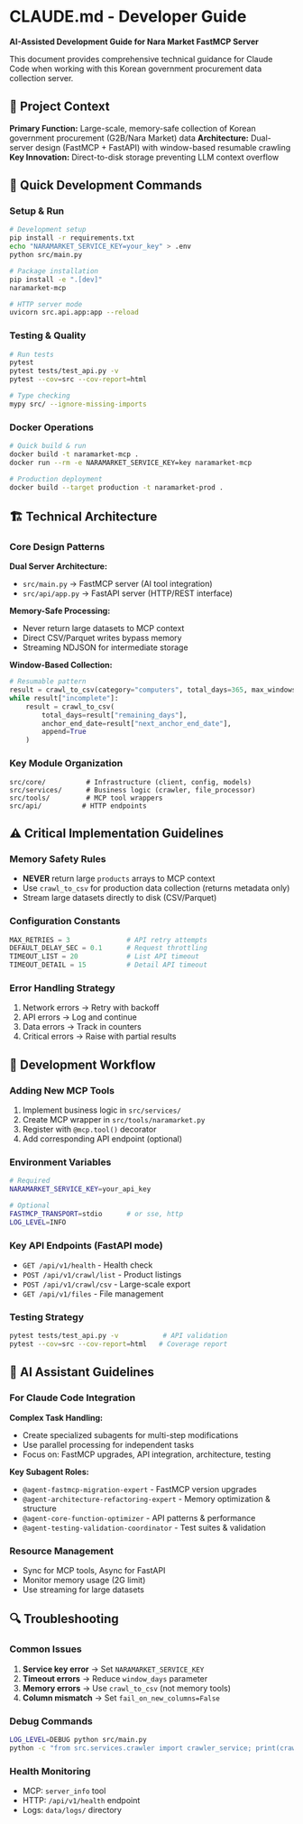 # CLAUDE.md - Developer Guide

**AI-Assisted Development Guide for Nara Market FastMCP Server**

This document provides comprehensive technical guidance for Claude Code when working with this Korean government procurement data collection server.

## 🎯 Project Context

**Primary Function:** Large-scale, memory-safe collection of Korean government procurement (G2B/Nara Market) data
**Architecture:** Dual-server design (FastMCP + FastAPI) with window-based resumable crawling
**Key Innovation:** Direct-to-disk storage preventing LLM context overflow

## 🚀 Quick Development Commands

### Setup & Run
```bash
# Development setup
pip install -r requirements.txt
echo "NARAMARKET_SERVICE_KEY=your_key" > .env
python src/main.py

# Package installation  
pip install -e ".[dev]"
naramarket-mcp

# HTTP server mode
uvicorn src.api.app:app --reload
```

### Testing & Quality
```bash
# Run tests
pytest
pytest tests/test_api.py -v
pytest --cov=src --cov-report=html

# Type checking
mypy src/ --ignore-missing-imports
```

### Docker Operations
```bash
# Quick build & run
docker build -t naramarket-mcp .
docker run --rm -e NARAMARKET_SERVICE_KEY=key naramarket-mcp

# Production deployment
docker build --target production -t naramarket-prod .
```

## 🏗 Technical Architecture

### Core Design Patterns

**Dual Server Architecture:**
- `src/main.py` → FastMCP server (AI tool integration)  
- `src/api/app.py` → FastAPI server (HTTP/REST interface)

**Memory-Safe Processing:**
- Never return large datasets to MCP context
- Direct CSV/Parquet writes bypass memory
- Streaming NDJSON for intermediate storage

**Window-Based Collection:**
```python
# Resumable pattern
result = crawl_to_csv(category="computers", total_days=365, max_windows_per_call=2)
while result["incomplete"]:
    result = crawl_to_csv(
        total_days=result["remaining_days"],
        anchor_end_date=result["next_anchor_end_date"], 
        append=True
    )
```

### Key Module Organization
```text
src/core/          # Infrastructure (client, config, models)
src/services/      # Business logic (crawler, file_processor)  
src/tools/         # MCP tool wrappers
src/api/          # HTTP endpoints
```

## ⚠️ Critical Implementation Guidelines

### Memory Safety Rules
- **NEVER** return large `products` arrays to MCP context
- Use `crawl_to_csv` for production data collection (returns metadata only)
- Stream large datasets directly to disk (CSV/Parquet)

### Configuration Constants  
```python
MAX_RETRIES = 3              # API retry attempts
DEFAULT_DELAY_SEC = 0.1      # Request throttling  
TIMEOUT_LIST = 20            # List API timeout
TIMEOUT_DETAIL = 15          # Detail API timeout
```

### Error Handling Strategy
1. Network errors → Retry with backoff
2. API errors → Log and continue  
3. Data errors → Track in counters
4. Critical errors → Raise with partial results

## 🔧 Development Workflow

### Adding New MCP Tools
1. Implement business logic in `src/services/`
2. Create MCP wrapper in `src/tools/naramarket.py` 
3. Register with `@mcp.tool()` decorator
4. Add corresponding API endpoint (optional)

### Environment Variables
```bash
# Required
NARAMARKET_SERVICE_KEY=your_api_key

# Optional  
FASTMCP_TRANSPORT=stdio      # or sse, http
LOG_LEVEL=INFO
```

### Key API Endpoints (FastAPI mode)
- `GET /api/v1/health` - Health check
- `POST /api/v1/crawl/list` - Product listings  
- `POST /api/v1/crawl/csv` - Large-scale export
- `GET /api/v1/files` - File management

### Testing Strategy
```bash
pytest tests/test_api.py -v           # API validation
pytest --cov=src --cov-report=html   # Coverage report  
```

## 🤖 AI Assistant Guidelines

### For Claude Code Integration

**Complex Task Handling:**
- Create specialized subagents for multi-step modifications
- Use parallel processing for independent tasks
- Focus on: FastMCP upgrades, API integration, architecture, testing

**Key Subagent Roles:**
- `@agent-fastmcp-migration-expert` - FastMCP version upgrades
- `@agent-architecture-refactoring-expert` - Memory optimization & structure  
- `@agent-core-function-optimizer` - API patterns & performance
- `@agent-testing-validation-coordinator` - Test suites & validation

### Resource Management
- Sync for MCP tools, Async for FastAPI
- Monitor memory usage (2G limit)
- Use streaming for large datasets

## 🔍 Troubleshooting

### Common Issues
1. **Service key error** → Set `NARAMARKET_SERVICE_KEY`
2. **Timeout errors** → Reduce `window_days` parameter
3. **Memory errors** → Use `crawl_to_csv` (not memory tools)
4. **Column mismatch** → Set `fail_on_new_columns=False`

### Debug Commands
```bash
LOG_LEVEL=DEBUG python src/main.py
python -c "from src.services.crawler import crawler_service; print(crawler_service.crawl_list('computers', days_back=1))"
```

### Health Monitoring
- MCP: `server_info` tool
- HTTP: `/api/v1/health` endpoint
- Logs: `data/logs/` directory
 
 